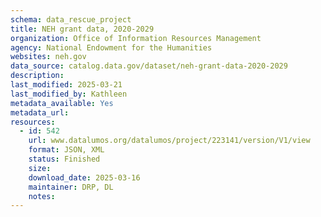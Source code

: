 ```yaml
---
schema: data_rescue_project 
title: NEH grant data, 2020-2029
organization: Office of Information Resources Management
agency: National Endowment for the Humanities
websites: neh.gov
data_source: catalog.data.gov/dataset/neh-grant-data-2020-2029
description: 
last_modified: 2025-03-21
last_modified_by: Kathleen
metadata_available: Yes
metadata_url: 
resources:
  - id: 542
    url: www.datalumos.org/datalumos/project/223141/version/V1/view
    format: JSON, XML
    status: Finished
    size: 
    download_date: 2025-03-16
    maintainer: DRP, DL
    notes: 
---
```

